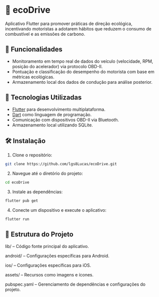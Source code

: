 # 🌱 ecoDrive

Aplicativo Flutter para promover práticas de direção ecológica, incentivando motoristas a adotarem hábitos que reduzem o consumo de combustível e as emissões de carbono.

## 🚀 Funcionalidades

- Monitoramento em tempo real de dados do veículo (velocidade, RPM, posição do acelerador) via protocolo OBD-II.
- Pontuação e classificação do desempenho do motorista com base em métricas ecológicas.
- Armazenamento local dos dados de condução para análise posterior.

## 📱 Tecnologias Utilizadas

- [Flutter](https://flutter.dev/) para desenvolvimento multiplataforma.
- [Dart](https://dart.dev/) como linguagem de programação.
- Comunicação com dispositivos OBD-II via Bluetooth.
- Armazenamento local utilizando SQLite.

## 🛠️ Instalação

1. Clone o repositório:
  ```bash
  git clone https://github.com/lgs8Lucas/ecoDrive.git
  ```

2. Navegue até o diretório do projeto:
  ```bash
  cd ecoDrive
  ```

3. Instale as dependências:
  ```bash
  flutter pub get
  ```

4. Conecte um dispositivo e execute o aplicativo:
  ```bash
  flutter run
  ```

## 📂 Estrutura do Projeto
lib/ – Código fonte principal do aplicativo.

android/ – Configurações específicas para Android.

ios/ – Configurações específicas para iOS.

assets/ – Recursos como imagens e ícones.

pubspec.yaml – Gerenciamento de dependências e configurações do projeto.
